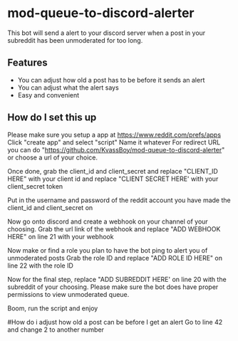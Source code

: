 # mod-queue-to-discord-alerter
This bot will send a alert to your discord server when a post in your subreddit has been unmoderated for too long.

## Features
- You can adjust how old a post has to be before it sends an alert
- You can adjust what the alert says
- Easy and convenient 


## How do I set this up
Please make sure you setup a app at https://www.reddit.com/prefs/apps
Click "create app" and select "script"
Name it whatever
For redirect URL you can do "https://github.com/KvassBoy/mod-queue-to-discord-alerter" or choose a url of your choice. 

Once done, grab the client_id and client_secret and replace "CLIENT_ID HERE" with your client id and replace "CLIENT SECRET HERE' with your client_secret token

Put in the username and password of the reddit account you have made the client_id and client_secret on

Now go onto discord and create a webhook on your channel of your choosing. Grab the url link of the webhook and replace "ADD WEBHOOK HERE" on line 21 with your webhook

Now make or find a role you plan to have the bot ping to alert you of unmoderated posts
Grab the role ID and replace "ADD ROLE ID HERE" on line 22 with the role ID

Now for the final step, replace "ADD SUBREDDIT HERE' on line 20 with the subreddit of your choosing. Please make sure the bot does have proper permissions to view unmoderated queue.

Boom, run the script and enjoy


#How do i adjust how old a post can be before I get an alert
Go to line 42 and change 2 to another number
